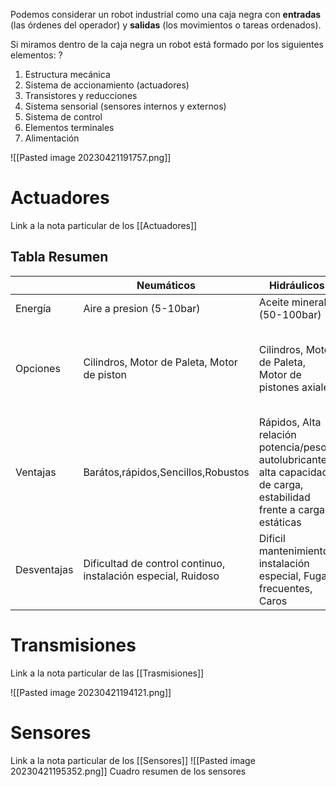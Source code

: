 Podemos considerar un robot industrial como una caja negra con **entradas** (las órdenes del operador) y **salidas** (los movimientos o tareas ordenados).

Si miramos dentro de la caja negra un robot está formado por los siguientes elementos:
?
1. Estructura mecánica
2. Sistema de accionamiento (actuadores)
3. Transistores y reducciones
4. Sistema sensorial (sensores internos y externos)
5. Sistema de control
6. Elementos terminales 
7. Alimentación
<!--SR:!2023-05-10,3,250-->

![[Pasted image 20230421191757.png]]

# Actuadores
Link a la nota particular de los [[Actuadores]] 
## Tabla Resumen
|             | Neumáticos                                                    | Hidráulicos                                                                                                           | Eléctricos                                                           |
| ----------- | ------------------------------------------------------------- | --------------------------------------------------------------------------------------------------------------------- | -------------------------------------------------------------------- |
| Energía     | Aire a presion (5-10bar)                                      | Aceite mineral (50-100bar)                                                                                            | Corriente eléctrica                                                  |
| Opciones    | Cilindros, Motor de Paleta, Motor de piston                   | Cilindros, Motor de Paleta, Motor de pistones axiales                                                                 | Corriente continua, Corriente Alterna, Motor paso a paso, servomotor |
| Ventajas    | Barátos,rápidos,Sencillos,Robustos                            | Rápidos, Alta relación potencia/peso, autolubricantes, alta capacidad de carga, estabilidad frente a cargas estáticas | Precisos, fiables, control fácil, instalación fácil, Silencioso      |
| Desventajas | Dificultad de control continuo, instalación especial, Ruidoso | Dificil mantenimiento, instalación especial, Fugas frecuentes, Caros                                                  | Potencia Limitada                                                    | 

# Transmisiones
Link a la nota particular de las [[Trasmisiones]]

![[Pasted image 20230421194121.png]]

# Sensores
Link a la nota particular de los [[Sensores]]
![[Pasted image 20230421195352.png]] Cuadro resumen de los sensores 
